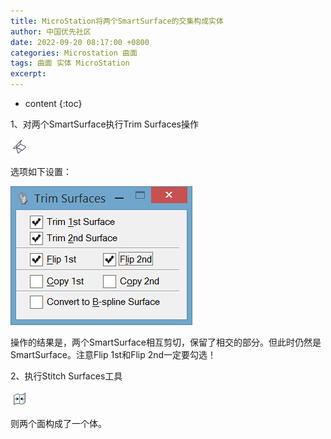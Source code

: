```yaml
---
title: MicroStation将两个SmartSurface的交集构成实体
author: 中国优先社区
date: 2022-09-20 08:17:00 +0800
categories: Microstation 曲面
tags: 曲面 实体 MicroStation
excerpt: 
---
```

* content
{:toc}

1、对两个SmartSurface执行Trim Surfaces操作

![](/img/2022/2022-09-20-08-18-35.png)

选项如下设置：

![](/img/2022/2022-09-20-08-18-51.png)

操作的结果是，两个SmartSurface相互剪切，保留了相交的部分。但此时仍然是SmartSurface。注意Flip 1st和Flip 2nd一定要勾选！

2、执行Stitch Surfaces工具

![](/img/2022/2022-09-20-08-19-02.png)

则两个面构成了一个体。
